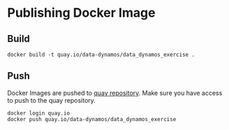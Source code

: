 # Publishing Docker Image

## Build

```shell
docker build -t quay.io/data-dynamos/data_dynamos_exercise .
```

## Push

Docker Images are pushed to [quay repository](https://quay.io/repository/data-dynamos/data_dynamos_exercise). Make sure you have access to push to the quay repository.

```shell
docker login quay.io
docker push quay.io/data-dynamos/data_dynamos_exercise
```
